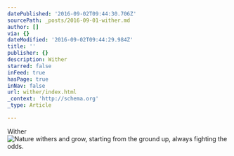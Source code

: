 ```yaml
---
datePublished: '2016-09-02T09:44:30.706Z'
sourcePath: _posts/2016-09-01-wither.md
author: []
via: {}
dateModified: '2016-09-02T09:44:29.984Z'
title: ''
publisher: {}
description: Wither
starred: false
inFeed: true
hasPage: true
inNav: false
url: wither/index.html
_context: 'http://schema.org'
_type: Article

---
```

Wither
![Nature withers and grow, starting from the ground up, always fighting the odds. ](https://the-grid-user-content.s3-us-west-2.amazonaws.com/4d8ff77f-4e02-4e25-b5ed-d82cb23591dd.jpg)